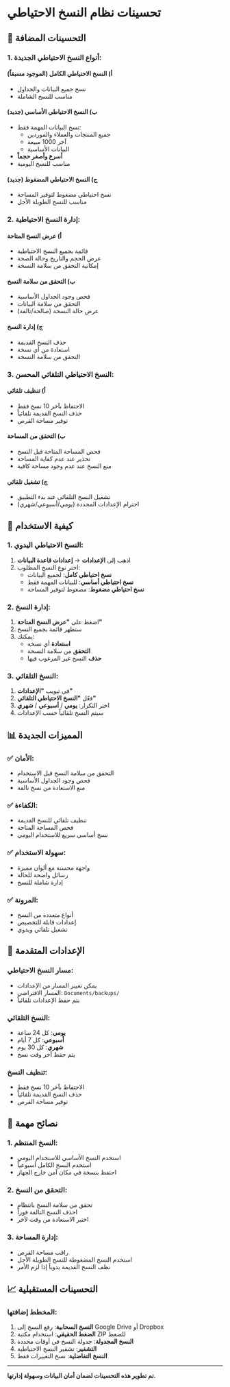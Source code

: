 # تحسينات نظام النسخ الاحتياطي

## 🚀 **التحسينات المضافة**

### **1. أنواع النسخ الاحتياطي الجديدة:**

#### **أ) النسخ الاحتياطي الكامل (الموجود مسبقاً)**
- نسخ جميع البيانات والجداول
- مناسب للنسخ الشاملة

#### **ب) النسخ الاحتياطي الأساسي (جديد)**
- نسخ البيانات المهمة فقط:
  - جميع المنتجات والعملاء والموردين
  - آخر 1000 مبيعة
  - البيانات الأساسية
- **أسرع وأصغر حجماً**
- مناسب للنسخ اليومية

#### **ج) النسخ الاحتياطي المضغوط (جديد)**
- نسخ احتياطي مضغوط لتوفير المساحة
- مناسب للنسخ الطويلة الأجل

### **2. إدارة النسخ الاحتياطية:**

#### **أ) عرض النسخ المتاحة**
- قائمة بجميع النسخ الاحتياطية
- عرض الحجم والتاريخ وحالة الصحة
- إمكانية التحقق من سلامة النسخة

#### **ب) التحقق من سلامة النسخ**
- فحص وجود الجداول الأساسية
- التحقق من سلامة البيانات
- عرض حالة النسخة (صالحة/تالفة)

#### **ج) إدارة النسخ**
- حذف النسخ القديمة
- استعادة من أي نسخة
- التحقق من سلامة النسخة

### **3. النسخ الاحتياطي التلقائي المحسن:**

#### **أ) تنظيف تلقائي**
- الاحتفاظ بآخر 10 نسخ فقط
- حذف النسخ القديمة تلقائياً
- توفير مساحة القرص

#### **ب) التحقق من المساحة**
- فحص المساحة المتاحة قبل النسخ
- تحذير عند عدم كفاية المساحة
- منع النسخ عند عدم وجود مساحة كافية

#### **ج) تشغيل تلقائي**
- تشغيل النسخ التلقائي عند بدء التطبيق
- احترام الإعدادات المحددة (يومي/أسبوعي/شهري)

## 🎯 **كيفية الاستخدام**

### **1. النسخ الاحتياطي اليدوي:**
1. اذهب إلى **الإعدادات** → **إعدادات قاعدة البيانات**
2. اختر نوع النسخ المطلوب:
   - **نسخ احتياطي كامل**: لجميع البيانات
   - **نسخ احتياطي أساسي**: للبيانات المهمة فقط
   - **نسخ احتياطي مضغوط**: مضغوط لتوفير المساحة

### **2. إدارة النسخ:**
1. اضغط على **"عرض النسخ المتاحة"**
2. ستظهر قائمة بجميع النسخ
3. يمكنك:
   - **استعادة** أي نسخة
   - **التحقق** من سلامة النسخة
   - **حذف** النسخ غير المرغوب فيها

### **3. النسخ التلقائي:**
1. في تبويب **"الإعدادات"**
2. فعّل **"النسخ الاحتياطي التلقائي"**
3. اختر التكرار: **يومي** / **أسبوعي** / **شهري**
4. سيتم النسخ تلقائياً حسب الإعدادات

## 📊 **المميزات الجديدة**

### **✅ الأمان:**
- التحقق من سلامة النسخ قبل الاستخدام
- فحص وجود الجداول الأساسية
- منع الاستعادة من نسخ تالفة

### **✅ الكفاءة:**
- تنظيف تلقائي للنسخ القديمة
- فحص المساحة المتاحة
- نسخ أساسي سريع للاستخدام اليومي

### **✅ سهولة الاستخدام:**
- واجهة محسنة مع ألوان مميزة
- رسائل واضحة للحالة
- إدارة شاملة للنسخ

### **✅ المرونة:**
- أنواع متعددة من النسخ
- إعدادات قابلة للتخصيص
- تشغيل تلقائي ويدوي

## 🔧 **الإعدادات المتقدمة**

### **مسار النسخ الاحتياطي:**
- يمكن تغيير المسار من الإعدادات
- المسار الافتراضي: `Documents/backups/`
- يتم حفظ الإعدادات تلقائياً

### **النسخ التلقائي:**
- **يومي**: كل 24 ساعة
- **أسبوعي**: كل 7 أيام  
- **شهري**: كل 30 يوم
- يتم حفظ آخر وقت نسخ

### **تنظيف النسخ:**
- الاحتفاظ بآخر 10 نسخ فقط
- حذف النسخ القديمة تلقائياً
- توفير مساحة القرص

## 🚨 **نصائح مهمة**

### **1. النسخ المنتظم:**
- استخدم النسخ الأساسي للاستخدام اليومي
- استخدم النسخ الكامل أسبوعياً
- احتفظ بنسخة في مكان آمن خارج الجهاز

### **2. التحقق من النسخ:**
- تحقق من سلامة النسخ بانتظام
- احذف النسخ التالفة فوراً
- اختبر الاستعادة من وقت لآخر

### **3. إدارة المساحة:**
- راقب مساحة القرص
- استخدم النسخ المضغوطة للنسخ الطويلة الأجل
- نظف النسخ القديمة يدوياً إذا لزم الأمر

## 📈 **التحسينات المستقبلية**

### **المخطط إضافتها:**
1. **النسخ السحابية**: رفع النسخ إلى Google Drive أو Dropbox
2. **الضغط الحقيقي**: استخدام مكتبة ZIP للضغط
3. **النسخ المجدولة**: جدولة النسخ في أوقات محددة
4. **التشفير**: تشفير النسخ الاحتياطية
5. **النسخ التفاضلية**: نسخ التغييرات فقط

---

**تم تطوير هذه التحسينات لضمان أمان البيانات وسهولة إدارتها.**
